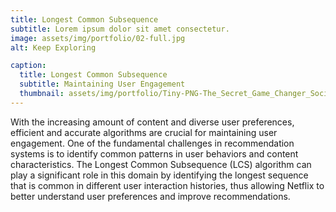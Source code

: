 ```yaml
---
title: Longest Common Subsequence
subtitle: Lorem ipsum dolor sit amet consectetur.
image: assets/img/portfolio/02-full.jpg
alt: Keep Exploring

caption:
  title: Longest Common Subsequence
  subtitle: Maintaining User Engagement
  thumbnail: assets/img/portfolio/Tiny-PNG-The_Secret_Game_Changer_Social_Media_Customer_Engagement_.png
---
```

With the increasing amount of content and diverse user preferences, efficient and accurate algorithms are crucial for maintaining user engagement. One of the fundamental challenges in recommendation systems is to identify common patterns in user behaviors and content characteristics. The Longest Common Subsequence (LCS) algorithm can play a significant role in this domain by identifying the longest sequence that is common in different user interaction histories, thus allowing Netflix to better understand user preferences and improve recommendations.



